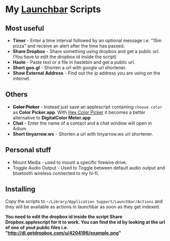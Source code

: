 My [Launchbar](http://www.obdev.at/products/launchbar/index.html) Scripts
=====================

Most useful
-----------
* **Timer** - Enter a time interval followed by an optional message i.e. "15m pizza" and receive an alert after the time has passed.
* **Share Dropbox** - Share something using dropbox and get a public url. (You have to edit the dropbox id inside the script)
* **Haste** - Paste text or a file in hastebin and get a public url.
* **Short goo.gl** - Shorten a url with google url shortener.
* **Show External Address** - Find out the ip address you are using on the internet.

Others
---------
* **~~Color Picker~~** - Instead just save an applescript containing `choose color` as **Color Picker.app**. With [Hex Color Picker](http://wafflesoftware.net/hexpicker/) it becomes a better alternative to **DigitalColor Meter.app**
* **Chat** - Enter the name of a contact and a chat window will open in Adium
* **Short tinyarrow.ws** - Shorten a url with tinyarrow.ws url shortener.

Personal stuff
-------------------------
* Mount Media - used to mount a specific firewire drive.
* Toggle Audio Output - Used to Toggle between default audio output and bluetooth wireless connected to my hi-fi.



Installing
-----------
Copy the scripts to `~/Library/Application Support/Launchbar/Actions` and they will be available as actions in launchbar as soon as they get indexed.

__You need to edit the dropbox id inside the script Share Dropbox.applescript for it to work. You can find the id by looking at the url of one of yout public files i.e. "http://dl.getdropbox.com/u/4204196/example.png"__